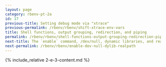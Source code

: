 ```yaml
---
layout: page
category: rbenv-pt-2a
id: 17
previous-title: Setting debug mode via "xtrace"
previous-permalink: /rbenv/rbenv/shift-xtrace-env-vars
title: Shell functions, output grouping, redirection, and piping
permalink: /rbenv/rbenv/shell-functions-output-grouping-redirection-piping
next-title: The `enable` command, /dev/null, dynamic libraries, and realpath
next-permalink: /rbenv/rbenv/enable-dev-null-dylib-realpath
---
```


{% include_relative 2-e-3-content.md %}
